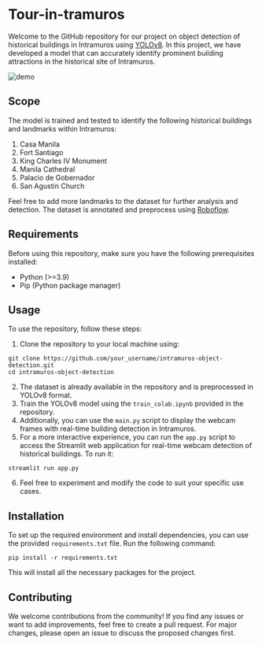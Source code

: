 # Tour-in-tramuros

Welcome to the GitHub repository for our project on object detection of historical buildings in Intramuros using [YOLOv8](https://github.com/ultralytics/ultralytics). In this project, we have developed a model that can accurately identify prominent building attractions in the historical site of Intramuros.

![demo](demo.gif)

## Scope 

The model is trained and tested to identify the following historical buildings and landmarks within Intramuros:

1. Casa Manila
2. Fort Santiago
3. King Charles IV Monument
4. Manila Cathedral
5. Palacio de Gobernador
6. San Agustin Church

Feel free to add more landmarks to the dataset for further analysis and detection. The dataset is annotated and preprocess using [Roboflow](https://roboflow.com/).

## Requirements

Before using this repository, make sure you have the following prerequisites installed:
* Python (>=3.9)
* Pip (Python package manager)


## Usage

To use the repository, follow these steps:

1. Clone the repository to your local machine using:
```
git clone https://github.com/your_username/intramuros-object-detection.git
cd intramuros-object-detection
```
2. The dataset is already available in the repository and is preprocessed in YOLOv8 format.
3. Train the YOLOv8 model using the `train_colab.ipynb` provided in the repository.
4. Additionally, you can use the `main.py` script to display the webcam frames with real-time building detection in Intramuros.
5. For a more interactive experience, you can run the `app.py` script to access the Streamlit web application for real-time webcam detection of historical buildings. To run it: 
```
streamlit run app.py
```
6. Feel free to experiment and modify the code to suit your specific use cases.


## Installation

To set up the required environment and install dependencies, you can use the provided `requirements.txt` file. Run the following command:

```
pip install -r requirements.txt
```
This will install all the necessary packages for the project.

## Contributing

We welcome contributions from the community! If you find any issues or want to add improvements, feel free to create a pull request. For major changes, please open an issue to discuss the proposed changes first.
